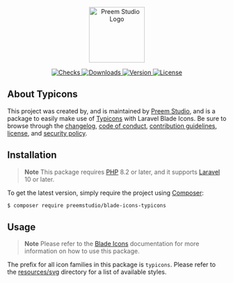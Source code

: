 <p align="center">
    <a href="https://preem.studio" target="_blank">
        <img src="https://raw.githubusercontent.com/PreemStudio/assets/main/logo-text.svg" width="128" alt="Preem Studio Logo" />
    </a>
</p>

<p align="center">
    <a href="https://github.com/PreemStudio/blade-icons-typicons/actions">
        <img src="https://badge.sh/github/check-runs/PreemStudio/blade-icons-typicons" alt="Checks" />
    </a>
    <a href="https://packagist.org/packages/preemstudio/blade-icons-typicons">
        <img src="https://badge.sh/packagist/downloads/PreemStudio/blade-icons-typicons" alt="Downloads" />
    </a>
    <a href="https://packagist.org/packages/preemstudio/blade-icons-typicons">
        <img src="https://badge.sh/packagist/version/PreemStudio/blade-icons-typicons" alt="Version" />
    </a>
    <a href="https://packagist.org/packages/preemstudio/blade-icons-typicons">
        <img src="https://badge.sh/packagist/license/PreemStudio/blade-icons-typicons" alt="License" />
    </a>
</p>

## About Typicons

This project was created by, and is maintained by [Preem Studio](https://github.com/PreemStudio), and is a package to easily make use of [Typicons](https://github.com/stephenhutchings/typicons.font) with Laravel Blade Icons. Be sure to browse through the [changelog](CHANGELOG.md), [code of conduct](.github/CODE_OF_CONDUCT.md), [contribution guidelines](.github/CONTRIBUTING.md), [license](LICENSE), and [security policy](.github/SECURITY.md).

## Installation

> **Note**
> This package requires [PHP](https://www.php.net/) 8.2 or later, and it supports [Laravel](https://laravel.com/) 10 or later.

To get the latest version, simply require the project using [Composer](https://getcomposer.org/):

```bash
$ composer require preemstudio/blade-icons-typicons
```

## Usage

> **Note**
> Please refer to the [Blade Icons](https://github.com/PreemStudio/blade-icons) documentation for more information on how to use this package.

The prefix for all icon families in this package is `typicons`. Please refer to the [resources/svg](/resources/svg) directory for a list of available styles.
